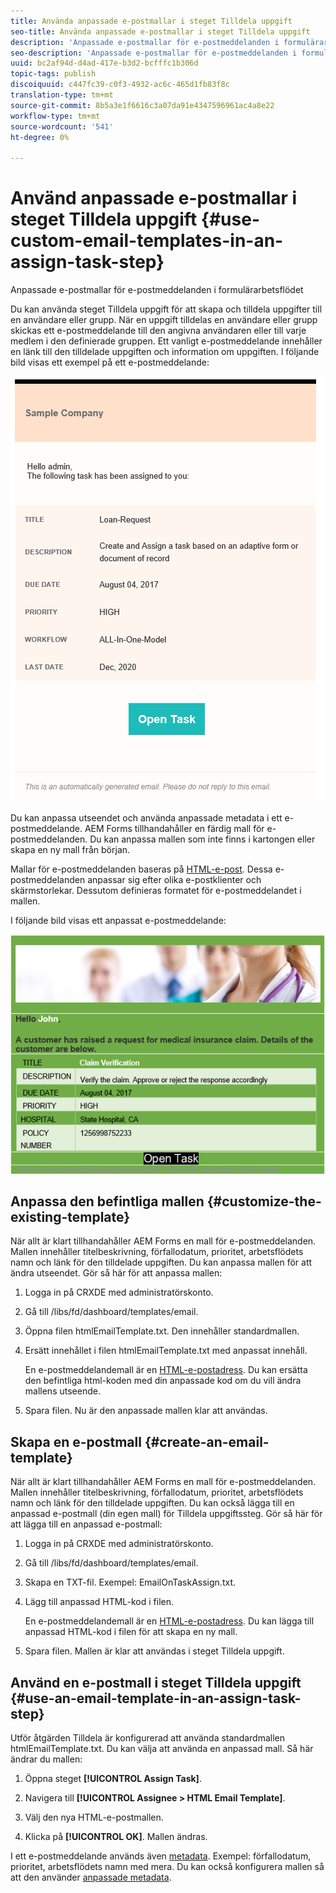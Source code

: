 ```yaml
---
title: Använda anpassade e-postmallar i steget Tilldela uppgift
seo-title: Använda anpassade e-postmallar i steget Tilldela uppgift
description: 'Anpassade e-postmallar för e-postmeddelanden i formulärarbetsflödet '
seo-description: 'Anpassade e-postmallar för e-postmeddelanden i formulärarbetsflödet '
uuid: bc2af94d-d4ad-417e-b3d2-bcfffc1b306d
topic-tags: publish
discoiquuid: c447fc39-c0f3-4932-ac6c-465d1fb83f8c
translation-type: tm+mt
source-git-commit: 8b5a3e1f6616c3a07da91e4347596961ac4a8e22
workflow-type: tm+mt
source-wordcount: '541'
ht-degree: 0%

---
```



# Använd anpassade e-postmallar i steget Tilldela uppgift {#use-custom-email-templates-in-an-assign-task-step}

Anpassade e-postmallar för e-postmeddelanden i formulärarbetsflödet

Du kan använda steget Tilldela uppgift för att skapa och tilldela uppgifter till en användare eller grupp. När en uppgift tilldelas en användare eller grupp skickas ett e-postmeddelande till den angivna användaren eller till varje medlem i den definierade gruppen. Ett vanligt e-postmeddelande innehåller en länk till den tilldelade uppgiften och information om uppgiften. I följande bild visas ett exempel på ett e-postmeddelande:

![E-postavisering med mall utanför rutan](do-not-localize/default-email-template.png)

Du kan anpassa utseendet och använda anpassade metadata i ett e-postmeddelande. AEM Forms tillhandahåller en färdig mall för e-postmeddelanden. Du kan anpassa mallen som inte finns i kartongen eller skapa en ny mall från början.

Mallar för e-postmeddelanden baseras på [HTML-e-post](https://en.wikipedia.org/wiki/HTML_email). Dessa e-postmeddelanden anpassar sig efter olika e-postklienter och skärmstorlekar. Dessutom definieras formatet för e-postmeddelandet i mallen.

I följande bild visas ett anpassat e-postmeddelande:

![E-postmeddelande med anpassad mall](do-not-localize/customized-email.png)

## Anpassa den befintliga mallen {#customize-the-existing-template}

När allt är klart tillhandahåller AEM Forms en mall för e-postmeddelanden. Mallen innehåller titelbeskrivning, förfallodatum, prioritet, arbetsflödets namn och länk för den tilldelade uppgiften. Du kan anpassa mallen för att ändra utseendet. Gör så här för att anpassa mallen:

1. Logga in på CRXDE med administratörskonto.

1. Gå till /libs/fd/dashboard/templates/email.

1. Öppna filen htmlEmailTemplate.txt. Den innehåller standardmallen.

1. Ersätt innehållet i filen htmlEmailTemplate.txt med anpassat innehåll.

   En e-postmeddelandemall är en [HTML-e-postadress](https://en.wikipedia.org/wiki/HTML_email). Du kan ersätta den befintliga html-koden med din anpassade kod om du vill ändra mallens utseende.

1. Spara filen. Nu är den anpassade mallen klar att användas.

## Skapa en e-postmall {#create-an-email-template}

När allt är klart tillhandahåller AEM Forms en mall för e-postmeddelanden. Mallen innehåller titelbeskrivning, förfallodatum, prioritet, arbetsflödets namn och länk för den tilldelade uppgiften. Du kan också lägga till en anpassad e-postmall (din egen mall) för Tilldela uppgiftssteg. Gör så här för att lägga till en anpassad e-postmall:

1. Logga in på CRXDE med administratörskonto.

1. Gå till /libs/fd/dashboard/templates/email.

1. Skapa en TXT-fil. Exempel: EmailOnTaskAssign.txt.

1. Lägg till anpassad HTML-kod i filen.

   En e-postmeddelandemall är en [HTML-e-postadress](https://en.wikipedia.org/wiki/HTML_email). Du kan lägga till anpassad HTML-kod i filen för att skapa en ny mall.

1. Spara filen. Mallen är klar att användas i steget Tilldela uppgift.

## Använd en e-postmall i steget Tilldela uppgift {#use-an-email-template-in-an-assign-task-step}

Utför åtgärden Tilldela är konfigurerad att använda standardmallen htmlEmailTemplate.txt. Du kan välja att använda en anpassad mall. Så här ändrar du mallen:

1. Öppna steget **[!UICONTROL Assign Task]**.

1. Navigera till **[!UICONTROL Assignee > HTML Email Template]**.

1. Välj den nya HTML-e-postmallen.

1. Klicka på **[!UICONTROL OK]**. Mallen ändras.

I ett e-postmeddelande används även [metadata](/help/forms/using/use-metadata-in-email-notifications.md). Exempel: förfallodatum, prioritet, arbetsflödets namn med mera. Du kan också konfigurera mallen så att den använder [anpassade metadata](/help/forms/using/use-metadata-in-email-notifications.md#using-custom-metadata-in-an-email-notification).
